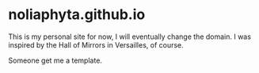 # noliaphyta.github.io

This is my personal site for now, I will eventually change the domain. I was inspired by the Hall of Mirrors in Versailles, of course.

Someone get me a template.
